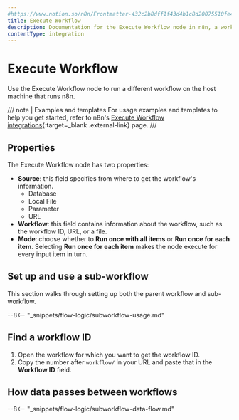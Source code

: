 ```yaml
---
#https://www.notion.so/n8n/Frontmatter-432c2b8dff1f43d4b1c8d20075510fe4
title: Execute Workflow
description: Documentation for the Execute Workflow node in n8n, a workflow automation platform. Includes guidance on usage, and links to examples.
contentType: integration
---
```


# Execute Workflow

Use the Execute Workflow node to run a different workflow on the host machine that runs n8n.

/// note | Examples and templates
For usage examples and templates to help you get started, refer to n8n's [Execute Workflow integrations](https://n8n.io/integrations/execute-workflow/){:target=_blank .external-link} page.
///

## Properties

The Execute Workflow node has two properties:

- **Source**: this field specifies from where to get the workflow's information.
	- Database
	- Local File
	- Parameter
	- URL
- **Workflow**: this field contains information about the workflow, such as the workflow ID, URL, or a file.
- **Mode**: choose whether to **Run once with all items** or **Run once for each item**. Selecting **Run once for each item** makes the node execute for every input item in turn.

## Set up and use a sub-workflow

This section walks through setting up both the parent workflow and sub-workflow.

--8<-- "_snippets/flow-logic/subworkflow-usage.md"

## Find a workflow ID

1. Open the workflow for which you want to get the workflow ID.
2. Copy the number after `workflow/` in your URL and paste that in the **Workflow ID** field.


## How data passes between workflows

--8<-- "_snippets/flow-logic/subworkflow-data-flow.md"
